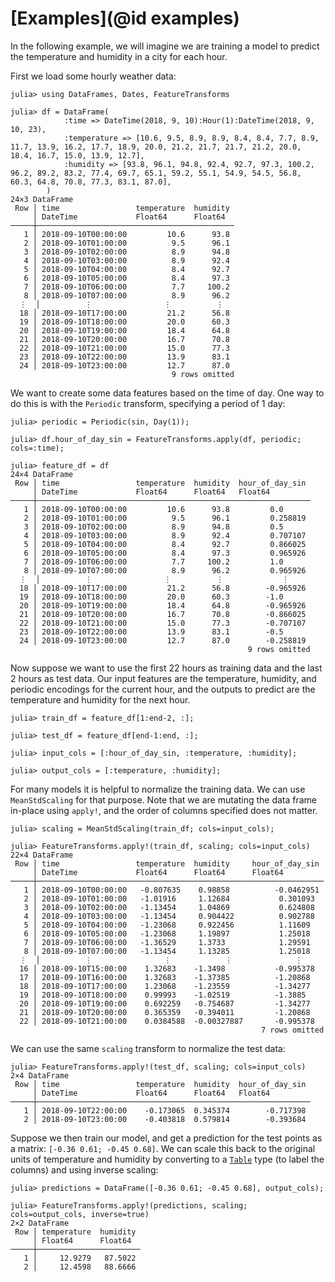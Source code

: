 # [Examples](@id examples)

In the following example, we will imagine we are training a model to predict the temperature and humidity in a city for each hour.

First we load some hourly weather data:

```jldoctest example
julia> using DataFrames, Dates, FeatureTransforms

julia> df = DataFrame(
            :time => DateTime(2018, 9, 10):Hour(1):DateTime(2018, 9, 10, 23),
            :temperature => [10.6, 9.5, 8.9, 8.9, 8.4, 8.4, 7.7, 8.9, 11.7, 13.9, 16.2, 17.7, 18.9, 20.0, 21.2, 21.7, 21.7, 21.2, 20.0, 18.4, 16.7, 15.0, 13.9, 12.7],
            :humidity => [93.8, 96.1, 94.8, 92.4, 92.7, 97.3, 100.2, 96.2, 89.2, 83.2, 77.4, 69.7, 65.1, 59.2, 55.1, 54.9, 54.5, 56.8, 60.3, 64.8, 70.8, 77.3, 83.1, 87.0],
        )
24×3 DataFrame
 Row │ time                 temperature  humidity
     │ DateTime             Float64      Float64
─────┼────────────────────────────────────────────
   1 │ 2018-09-10T00:00:00         10.6      93.8
   2 │ 2018-09-10T01:00:00          9.5      96.1
   3 │ 2018-09-10T02:00:00          8.9      94.8
   4 │ 2018-09-10T03:00:00          8.9      92.4
   5 │ 2018-09-10T04:00:00          8.4      92.7
   6 │ 2018-09-10T05:00:00          8.4      97.3
   7 │ 2018-09-10T06:00:00          7.7     100.2
   8 │ 2018-09-10T07:00:00          8.9      96.2
  ⋮  │          ⋮                ⋮          ⋮
  18 │ 2018-09-10T17:00:00         21.2      56.8
  19 │ 2018-09-10T18:00:00         20.0      60.3
  20 │ 2018-09-10T19:00:00         18.4      64.8
  21 │ 2018-09-10T20:00:00         16.7      70.8
  22 │ 2018-09-10T21:00:00         15.0      77.3
  23 │ 2018-09-10T22:00:00         13.9      83.1
  24 │ 2018-09-10T23:00:00         12.7      87.0
                                    9 rows omitted
```

We want to create some data features based on the time of day.
One way to do this is with the `Periodic` transform, specifying a period of 1 day:

```jldoctest example
julia> periodic = Periodic(sin, Day(1));

julia> df.hour_of_day_sin = FeatureTransforms.apply(df, periodic; cols=:time);

julia> feature_df = df
24×4 DataFrame
 Row │ time                 temperature  humidity  hour_of_day_sin
     │ DateTime             Float64      Float64   Float64
─────┼─────────────────────────────────────────────────────────────
   1 │ 2018-09-10T00:00:00         10.6      93.8         0.0
   2 │ 2018-09-10T01:00:00          9.5      96.1         0.258819
   3 │ 2018-09-10T02:00:00          8.9      94.8         0.5
   4 │ 2018-09-10T03:00:00          8.9      92.4         0.707107
   5 │ 2018-09-10T04:00:00          8.4      92.7         0.866025
   6 │ 2018-09-10T05:00:00          8.4      97.3         0.965926
   7 │ 2018-09-10T06:00:00          7.7     100.2         1.0
   8 │ 2018-09-10T07:00:00          8.9      96.2         0.965926
  ⋮  │          ⋮                ⋮          ⋮             ⋮
  18 │ 2018-09-10T17:00:00         21.2      56.8        -0.965926
  19 │ 2018-09-10T18:00:00         20.0      60.3        -1.0
  20 │ 2018-09-10T19:00:00         18.4      64.8        -0.965926
  21 │ 2018-09-10T20:00:00         16.7      70.8        -0.866025
  22 │ 2018-09-10T21:00:00         15.0      77.3        -0.707107
  23 │ 2018-09-10T22:00:00         13.9      83.1        -0.5
  24 │ 2018-09-10T23:00:00         12.7      87.0        -0.258819
                                                     9 rows omitted
```

Now suppose we want to use the first 22 hours as training data and the last 2 hours as test data.
Our input features are the temperature, humidity, and periodic encodings for the current hour, and the outputs to predict are the temperature and humidity for the next hour. 

```jldoctest example
julia> train_df = feature_df[1:end-2, :];

julia> test_df = feature_df[end-1:end, :];

julia> input_cols = [:hour_of_day_sin, :temperature, :humidity];

julia> output_cols = [:temperature, :humidity];
```

For many models it is helpful to normalize the training data.
We can use `MeanStdScaling` for that purpose.
Note that we are mutating the data frame in-place using `apply!`, and the order of columns specified does not matter.

```jldoctest example
julia> scaling = MeanStdScaling(train_df; cols=input_cols);

julia> FeatureTransforms.apply!(train_df, scaling; cols=input_cols)
22×4 DataFrame
 Row │ time                 temperature  humidity     hour_of_day_sin
     │ DateTime             Float64      Float64      Float64
─────┼────────────────────────────────────────────────────────────────
   1 │ 2018-09-10T00:00:00   -0.807635    0.98858          -0.0462951
   2 │ 2018-09-10T01:00:00   -1.01916     1.12684           0.301093
   3 │ 2018-09-10T02:00:00   -1.13454     1.04869           0.624808
   4 │ 2018-09-10T03:00:00   -1.13454     0.904422          0.902788
   5 │ 2018-09-10T04:00:00   -1.23068     0.922456          1.11609
   6 │ 2018-09-10T05:00:00   -1.23068     1.19897           1.25018
   7 │ 2018-09-10T06:00:00   -1.36529     1.3733            1.29591
   8 │ 2018-09-10T07:00:00   -1.13454     1.13285           1.25018
  ⋮  │          ⋮                ⋮            ⋮              ⋮
  16 │ 2018-09-10T15:00:00    1.32683    -1.3498           -0.995378
  17 │ 2018-09-10T16:00:00    1.32683    -1.37385          -1.20868
  18 │ 2018-09-10T17:00:00    1.23068    -1.23559          -1.34277
  19 │ 2018-09-10T18:00:00    0.99993    -1.02519          -1.3885
  20 │ 2018-09-10T19:00:00    0.692259   -0.754687         -1.34277
  21 │ 2018-09-10T20:00:00    0.365359   -0.394011         -1.20868
  22 │ 2018-09-10T21:00:00    0.0384588  -0.00327887       -0.995378
                                                        7 rows omitted
```

We can use the same `scaling` transform to normalize the test data:

```jldoctest example
julia> FeatureTransforms.apply!(test_df, scaling; cols=input_cols)
2×4 DataFrame
 Row │ time                 temperature  humidity  hour_of_day_sin 
     │ DateTime             Float64      Float64   Float64         
─────┼─────────────────────────────────────────────────────────────
   1 │ 2018-09-10T22:00:00    -0.173065  0.345374        -0.717398
   2 │ 2018-09-10T23:00:00    -0.403818  0.579814        -0.393684
```

Suppose we then train our model, and get a prediction for the test points as a matrix: `[-0.36 0.61; -0.45 0.68]`.
We can scale this back to the original units of temperature and humidity by converting to a [`Table`](https://github.com/JuliaData/Tables.jl) type (to label the columns) and using inverse scaling:

```jldoctest example
julia> predictions = DataFrame([-0.36 0.61; -0.45 0.68], output_cols);

julia> FeatureTransforms.apply!(predictions, scaling; cols=output_cols, inverse=true)
2×2 DataFrame
 Row │ temperature  humidity 
     │ Float64      Float64  
─────┼───────────────────────
   1 │     12.9279   87.5022
   2 │     12.4598   88.6666
```
